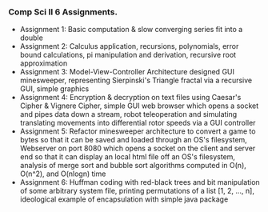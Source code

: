 ### Comp Sci II 6 Assignments.
- Assignment 1: Basic computation & slow converging series fit into a double
- Assignment 2: Calculus application, recursions, polynomials, error bound calculations, pi manipulation and derivation, recursive root approximation
- Assignment 3: Model-View-Controller Architecture designed GUI minesweeper, representing Sierpinski's Triangle fractal via a recursive GUI, simple graphics
- Assignment 4: Encryption & decryption on text files using Caesar's Cipher & Vignere Cipher, simple GUI web browser which opens a socket and pipes data down a stream, robot teleoperation and simulating translating movements into differential rotor speeds via a GUI controller
- Assignment 5: Refactor minesweeper architecture to convert a game to bytes so that it can be saved and loaded through an OS's filesystem, Webserver on port 8080 which opens a socket on the client and server end so that it can display an local html file off an OS's filesystem, analysis of merge sort and bubble sort algorithms computed in O(n), O(n^2), and O(nlogn) time
- Assignment 6: Huffman coding with red-black trees and bit manipulation of some arbitrary system file, printing permutations of a list [1, 2, ..., n], ideological example of encapsulation with simple java package
